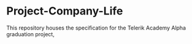 # Project-Company-Life
This repository houses the specification for the Telerik Academy Alpha graduation project,
